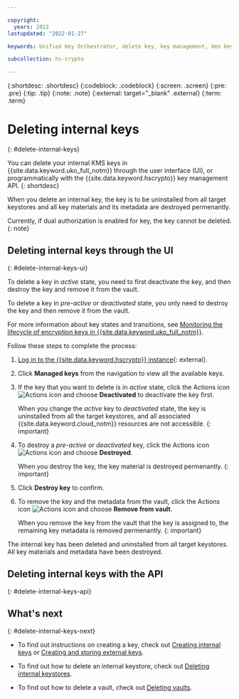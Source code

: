```yaml
---

copyright:
  years: 2022
lastupdated: "2022-01-27"

keywords: Unified Key Orchestrator, delete key, key management, kms key, UKO

subcollection: hs-crypto

---
```


{:shortdesc: .shortdesc}
{:codeblock: .codeblock}
{:screen: .screen}
{:pre: .pre}
{:tip: .tip}
{:note: .note}
{:external: target="_blank" .external}
{:term: .term}


# Deleting internal keys
{: #delete-internal-keys}

You can delete your internal KMS keys in {{site.data.keyword.uko_full_notm}} through the user interface (UI), or programmatically with the {{site.data.keyword.hscrypto}} key management API. 
{: shortdesc}

When you delete an internal key, the key is to be uninstalled from all target keystores and all key materials and its metadata are destroyed permenantly.

Currently, if dual authorization is enabled for key, the key cannot be deleted.
{: note}



## Deleting internal keys through the UI
{: #delete-internal-keys-ui}

To delete a key in _active_ state, you need to first deactivate the key, and then destroy the key and remove it from the vault. 

To delete a key in _pre-active_ or _deactivated_ state, you only need to destroy the key and then remove it from the vault.

For more information about key states and transitions, see [Monitoring the lifecycle of encryption keys in {{site.data.keyword.uko_full_notm}}](/docs/hs-crypto?topic=hs-crypto-uko-key-states).

Follow these steps to complete the process:

1. [Log in to the {{site.data.keyword.hscrypto}} instance](https://cloud.ibm.com/login){: external}.
2. Click **Managed keys** from the navigation to view all the available keys.
3. If the key that you want to delete is in _active_ state, click the Actions icon ![Actions icon](../icons/action-menu-icon.svg "Actions") and choose **Deactivated** to deactivate the key first.

   When you change the _active_ key to _deactivated_ state, the key is uninstalled from all the target keystores, and all associated {{site.data.keyword.cloud_notm}} resources are not accessible.
    {: important}

4. To destroy a _pre-active_ or _deactivated_ key, click the Actions icon ![Actions icon](../icons/action-menu-icon.svg "Actions") and choose **Destroyed**.
    
    When you destroy the key, the key material is destroyed permenantly. 
    {: important}

5. Click **Destroy key** to confirm.
6. To remove the key and the metadata from the vault, click the Actions icon ![Actions icon](../icons/action-menu-icon.svg "Actions") and choose **Remove from vault**.
   
   When you remove the key from the vault that the key is assigned to, the remaining key metadata is removed permenantly. 
    {: important}

The internal key has been deleted and uninstalled from all target keystores. All key materials and metadata have been destroyed. 


## Deleting internal keys with the API
{: #delete-internal-keys-api}




## What's next
{: #delete-internal-keys-next}

- To find out instructions on creating a key, check out [Creating internal keys](/docs/hs-crypto?topic=hs-crypto-create-internal-keys) or [Creating and storing external keys](/docs/hs-crypto?topic=hs-crypto-create-external-keys).
  
- To find out how to delete an internal keystore, check out [Deleting internal keystores](/docs/hs-crypto?topic=hs-crypto-delete-internal-keystores).

- To find out how to delete a vault, check out [Deleting vaults](/docs/hs-crypto?topic=hs-crypto-delete-vaults).
